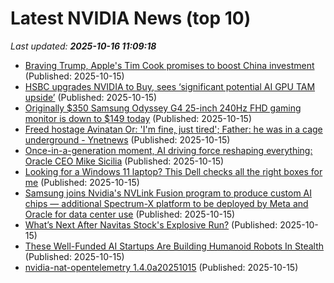 # Latest NVIDIA News (top 10)
_Last updated: **2025-10-16 11:09:18**_

- [Braving Trump, Apple's Tim Cook promises to boost China investment](https://finance.yahoo.com/news/braving-trump-apples-tim-cook-110443921.html) (Published: 2025-10-15)
- [HSBC upgrades NVIDIA to Buy, sees ‘significant potential AI GPU TAM upside’](https://finance.yahoo.com/news/hsbc-upgrades-nvidia-buy-sees-105637587.html) (Published: 2025-10-15)
- [Originally $350 Samsung Odyssey G4 25-inch 240Hz FHD gaming monitor is down to $149 today](http://9to5toys.com/2025/10/15/samsung-odyssey-g4-25-inch-240hz-fhd-gaming-monitor-down-to-149/) (Published: 2025-10-15)
- [Freed hostage Avinatan Or: 'I'm fine, just tired'; Father: he was in a cage underground - Ynetnews](https://slashdot.org/firehose.pl?op=view&amp;id=179798392) (Published: 2025-10-15)
- [Once-in-a-generation moment, AI driving force reshaping everything: Oracle CEO Mike Sicilia](https://economictimes.indiatimes.com/tech/artificial-intelligence/once-in-a-generation-moment-ai-driving-force-reshaping-everything-oracle-ceo-mike-sicilia/articleshow/124575216.cms) (Published: 2025-10-15)
- [Looking for a Windows 11 laptop? This Dell checks all the right boxes for me](https://www.zdnet.com/article/looking-for-a-windows-11-laptop-this-dell-checks-all-the-right-boxes-for-me/) (Published: 2025-10-15)
- [Samsung joins Nvidia's NVLink Fusion program to produce custom AI chips — additional Spectrum-X platform to be deployed by Meta and Oracle for data center use](https://www.tomshardware.com/samsung-joins-nvidia-nvlink-fusion) (Published: 2025-10-15)
- [What’s Next After Navitas Stock's Explosive Run?](https://www.forbes.com/sites/greatspeculations/2025/10/15/whats-next-after-navitas-stocks-explosive-run/) (Published: 2025-10-15)
- [These Well-Funded AI Startups Are Building Humanoid Robots In Stealth](https://www.forbes.com/sites/annatong/2025/10/15/two-ai-startups-have-each-raised-100-million-to-build-humanoid-robots-in-stealth/) (Published: 2025-10-15)
- [nvidia-nat-opentelemetry 1.4.0a20251015](https://pypi.org/project/nvidia-nat-opentelemetry/1.4.0a20251015/) (Published: 2025-10-15)
